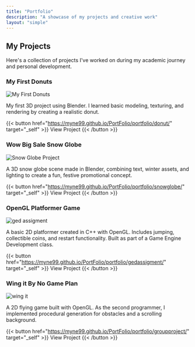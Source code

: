 ```yaml
---
title: "Portfolio"
description: "A showcase of my projects and creative work"
layout: "simple"
---
```


## My Projects

Here's a collection of projects I've worked on during my academic journey and personal development.

### My First Donuts

![My First Donuts](/img/portfolio/donut.png)

My first 3D project using Blender. I learned basic modeling, texturing, and rendering by creating a realistic donut.

{{< button href="https://myne99.github.io/PortFolio/portfolio/donut/" target="_self" >}}
View Project
{{< /button >}}

### Wow Big Sale Snow Globe

![Snow Globe Project](/img/portfolio/wbs_snowglobe.png)

A 3D snow globe scene made in Blender, combining text, winter assets, and lighting to create a fun, festive promotional concept.

{{< button href="https://myne99.github.io/PortFolio/portfolio/snowglobe/" target="_self" >}}
View Project
{{< /button >}}


### OpenGL Platformer Game

![ged assigment](/img/portfolio/Screenshot.png)

A basic 2D platformer created in C++ with OpenGL. Includes jumping, collectible coins, and restart functionality. Built as part of a Game Engine Development class.

{{< button href="https://myne99.github.io/PortFolio/portfolio/gedassigment/" target="_self" >}}
View Project
{{< /button >}}

### Wing it By No Game Plan

![wing it](/img/portfolio/Screenshot2.png)

A 2D flying game built with OpenGL. As the second programmer, I implemented procedural generation for obstacles and a scrolling background.

{{< button href="https://myne99.github.io/PortFolio/portfolio/groupproject/" target="_self" >}}
View Project
{{< /button >}}
